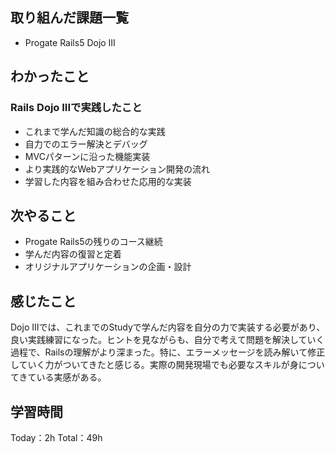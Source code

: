 ## 取り組んだ課題一覧
- Progate Rails5 Dojo III

## わかったこと
### Rails Dojo IIIで実践したこと
- これまで学んだ知識の総合的な実践
- 自力でのエラー解決とデバッグ
- MVCパターンに沿った機能実装
- より実践的なWebアプリケーション開発の流れ
- 学習した内容を組み合わせた応用的な実装

## 次やること
- Progate Rails5の残りのコース継続
- 学んだ内容の復習と定着
- オリジナルアプリケーションの企画・設計

## 感じたこと
Dojo IIIでは、これまでのStudyで学んだ内容を自分の力で実装する必要があり、良い実践練習になった。ヒントを見ながらも、自分で考えて問題を解決していく過程で、Railsの理解がより深まった。特に、エラーメッセージを読み解いて修正していく力がついてきたと感じる。実際の開発現場でも必要なスキルが身についてきている実感がある。

## 学習時間
Today：2h
Total：49h